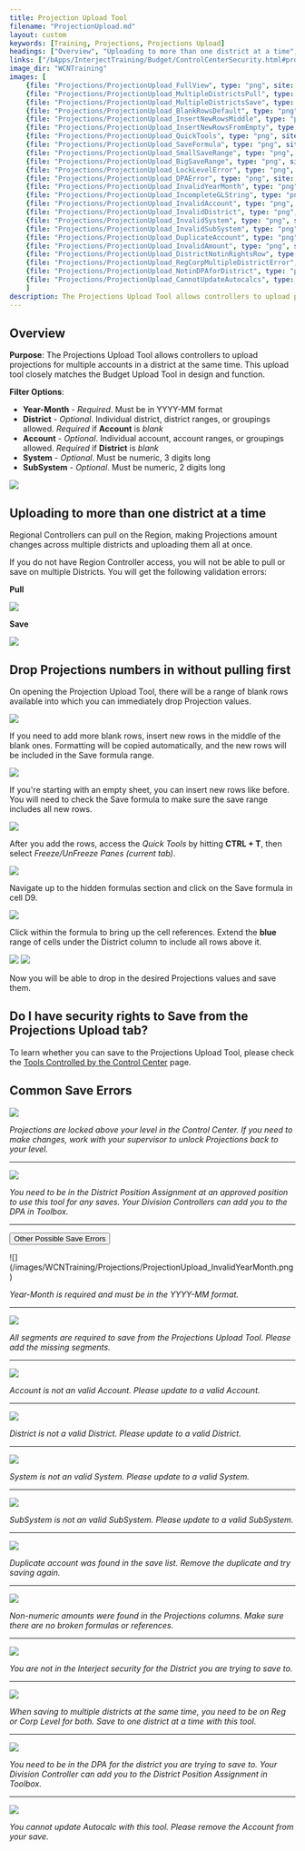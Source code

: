 ```yaml
---
title: Projection Upload Tool
filename: "ProjectionUpload.md"
layout: custom
keywords: [Training, Projections, Projections Upload]
headings: ["Overview", "Uploading to more than one district at a time", "Drop Projections numbers in without pulling first", "Do I have security rights to Save from the Projections Upload tab?", "Common Save Errors"]
links: ["/bApps/InterjectTraining/Budget/ControlCenterSecurity.html#projections-tools-and-the-control-center"]
image_dir: "WCNTraining"
images: [
	{file: "Projections/ProjectionUpload_FullView", type: "png", site: "", cat: "", sub: "", report: "", ribbon: "", config: ""}, 
	{file: "Projections/ProjectionUpload_MultipleDistrictsPull", type: "png", site: "", cat: "", sub: "", report: "", ribbon: "", config: ""}, 
	{file: "Projections/ProjectionUpload_MultipleDistrictsSave", type: "png", site: "", cat: "", sub: "", report: "", ribbon: "", config: ""}, 
	{file: "Projections/ProjectionUpload_BlankRowsDefault", type: "png", site: "", cat: "", sub: "", report: "", ribbon: "", config: ""}, 
	{file: "Projections/ProjectionUpload_InsertNewRowsMiddle", type: "png", site: "", cat: "", sub: "", report: "", ribbon: "", config: ""}, 
	{file: "Projections/ProjectionUpload_InsertNewRowsFromEmpty", type: "png", site: "", cat: "", sub: "", report: "", ribbon: "", config: ""}, 
	{file: "Projections/ProjectionUpload_QuickTools", type: "png", site: "", cat: "", sub: "", report: "", ribbon: "", config: ""}, 
	{file: "Projections/ProjectionUpload_SaveFormula", type: "png", site: "", cat: "", sub: "", report: "", ribbon: "", config: ""}, 
	{file: "Projections/ProjectionUpload_SmallSaveRange", type: "png", site: "", cat: "", sub: "", report: "", ribbon: "", config: ""}, 
	{file: "Projections/ProjectionUpload_BigSaveRange", type: "png", site: "", cat: "", sub: "", report: "", ribbon: "", config: ""}, 
	{file: "Projections/ProjectionUpload_LockLevelError", type: "png", site: "", cat: "", sub: "", report: "", ribbon: "", config: ""}, 
	{file: "Projections/ProjectionUpload_DPAError", type: "png", site: "", cat: "", sub: "", report: "", ribbon: "", config: ""}, 
	{file: "Projections/ProjectionUpload_InvalidYearMonth", type: "png", site: "", cat: "", sub: "", report: "", ribbon: "", config: ""}, 
	{file: "Projections/ProjectionUpload_IncompleteGLString", type: "png", site: "", cat: "", sub: "", report: "", ribbon: "", config: ""}, 
	{file: "Projections/ProjectionUpload_InvalidAccount", type: "png", site: "", cat: "", sub: "", report: "", ribbon: "", config: ""}, 
	{file: "Projections/ProjectionUpload_InvalidDistrict", type: "png", site: "", cat: "", sub: "", report: "", ribbon: "", config: ""}, 
	{file: "Projections/ProjectionUpload_InvalidSystem", type: "png", site: "", cat: "", sub: "", report: "", ribbon: "", config: ""}, 
	{file: "Projections/ProjectionUpload_InvalidSubSystem", type: "png", site: "", cat: "", sub: "", report: "", ribbon: "", config: ""}, 
	{file: "Projections/ProjectionUpload_DuplicateAccount", type: "png", site: "", cat: "", sub: "", report: "", ribbon: "", config: ""}, 
	{file: "Projections/ProjectionUpload_InvalidAmount", type: "png", site: "", cat: "", sub: "", report: "", ribbon: "", config: ""}, 
	{file: "Projections/ProjectionUpload_DistrictNotinRightsRow", type: "png", site: "", cat: "", sub: "", report: "", ribbon: "", config: ""}, 
	{file: "Projections/ProjectionUpload_RegCorpMultipleDistrictError", type: "png", site: "", cat: "", sub: "", report: "", ribbon: "", config: ""}, 
	{file: "Projections/ProjectionUpload_NotinDPAforDistrict", type: "png", site: "", cat: "", sub: "", report: "", ribbon: "", config: ""}, 
	{file: "Projections/ProjectionUpload_CannotUpdateAutocalcs", type: "png", site: "", cat: "", sub: "", report: "", ribbon: "", config: ""}
	]
description: The Projections Upload Tool allows controllers to upload projections for multiple accounts in a district at the same time. This upload tool closely matches the Budget Upload Tool in design and function.
---
```


## Overview

**Purpose**: The Projections Upload Tool allows controllers to upload projections for multiple accounts in a district at the same time. This upload tool closely matches the Budget Upload Tool in design and function.

**Filter Options**:

* **Year-Month** - *Required*. Must be in YYYY-MM format
* **District** - *Optional*. Individual district, district ranges, or groupings allowed. *Required* if **Account** is *blank*
* **Account** - *Optional*. Individual account, account ranges, or groupings allowed. *Required* if **District** is *blank*
* **System** - *Optional*. Must be numeric, 3 digits long
* **SubSystem** - *Optional*. Must be numeric, 2 digits long

![](/images/WCNTraining/Projections/ProjectionUpload_FullView.png)

## Uploading to more than one district at a time

Regional Controllers can pull on the Region, making Projections amount changes across multiple districts and uploading them all at once.

If you do not have Region Controller access, you will not be able to pull or save on multiple Districts. You will get the following validation errors:

**Pull**

![](/images/WCNTraining/Projections/ProjectionUpload_MultipleDistrictsPull.png)

**Save**

![](/images/WCNTraining/Projections/ProjectionUpload_MultipleDistrictsSave.png)

## Drop Projections numbers in without pulling first

On opening the Projection Upload Tool, there will be a range of blank rows available into which you can immediately drop Projection values. 

![](/images/WCNTraining/Projections/ProjectionUpload_BlankRowsDefault.png)

If you need to add more blank rows, insert new rows in the middle of the blank ones. Formatting will be copied automatically, and the new rows will be included in the Save formula range.

![](/images/WCNTraining/Projections/ProjectionUpload_InsertNewRowsMiddle.png)

If you're starting with an empty sheet, you can insert new rows like before. You will need to check the Save formula to make sure the save range includes all new rows.

![](/images/WCNTraining/Projections/ProjectionUpload_InsertNewRowsFromEmpty.png)

After you add the rows, access the *Quick Tools* by hitting **CTRL + T**, then select *Freeze/UnFreeze Panes (current tab)*.

![](/images/WCNTraining/Projections/ProjectionUpload_QuickTools.png)

Navigate up to the hidden formulas section and click on the Save formula in cell D9.

![](/images/WCNTraining/Projections/ProjectionUpload_SaveFormula.png)

Click within the formula to bring up the cell references. Extend the **blue** range of cells under the District column to include all rows above it.

![](/images/WCNTraining/Projections/ProjectionUpload_SmallSaveRange.png)
![](/images/WCNTraining/Projections/ProjectionUpload_BigSaveRange.png)

Now you will be able to drop in the desired Projections values and save them.

## Do I have security rights to Save from the Projections Upload tab?

To learn whether you can save to the Projections Upload Tool, please check the [Tools Controlled by the Control Center](/bApps/InterjectTraining/Budget/ControlCenterSecurity.html#projections-tools-and-the-control-center) page.

## Common Save Errors

![](/images/WCNTraining/Projections/ProjectionUpload_LockLevelError.png)

*Projections are locked above your level in the Control Center. If you need to make changes, work with your supervisor to unlock Projections back to your level.*

___
![](/images/WCNTraining/Projections/ProjectionUpload_DPAError.png)

*You need to be in the District Position Assignment at an approved position to use this tool for any saves. Your Division Controllers can add you to the DPA in Toolbox.*

___
<button class="collapsible">Other Possible Save Errors</button>
<div markdown="1" class="panel">
![](/images/WCNTraining/Projections/ProjectionUpload_InvalidYearMonth.png)

*Year-Month is required and must be in the YYYY-MM format.*
        
___
![](/images/WCNTraining/Projections/ProjectionUpload_IncompleteGLString.png)

*All segments are required to save from the Projections Upload Tool. Please add the missing segments.*

___
![](/images/WCNTraining/Projections/ProjectionUpload_InvalidAccount.png)

*Account is not an valid Account. Please update to a valid Account.*
        
___
![](/images/WCNTraining/Projections/ProjectionUpload_InvalidDistrict.png)

*District is not a valid District. Please update to a valid District.*

___
![](/images/WCNTraining/Projections/ProjectionUpload_InvalidSystem.png)

*System is not an valid System. Please update to a valid System.*
        
___
![](/images/WCNTraining/Projections/ProjectionUpload_InvalidSubSystem.png)

*SubSystem is not an valid SubSystem. Please update to a valid SubSystem.*

___
![](/images/WCNTraining/Projections/ProjectionUpload_DuplicateAccount.png)

*Duplicate account was found in the save list. Remove the duplicate and try saving again.*
        
___
![](/images/WCNTraining/Projections/ProjectionUpload_InvalidAmount.png)

*Non-numeric amounts were found in the Projections columns. Make sure there are no broken formulas or references.*

___
![](/images/WCNTraining/Projections/ProjectionUpload_DistrictNotinRightsRow.png)

*You are not in the Interject security for the District you are trying to save to.*

___
![](/images/WCNTraining/Projections/ProjectionUpload_RegCorpMultipleDistrictError.png)

*When saving to multiple districts at the same time, you need to be on Reg or Corp Level for both. Save to one district at a time with this tool.*
        
___
![](/images/WCNTraining/Projections/ProjectionUpload_NotinDPAforDistrict.png)

*You need to be in the DPA for the district you are trying to save to. Your Division Controller can add you to the District Position Assignment in Toolbox.*

___
![](/images/WCNTraining/Projections/ProjectionUpload_CannotUpdateAutocalcs.png)

*You cannot update Autocalc with this tool. Please remove the Account from your save.*
        
</div>
